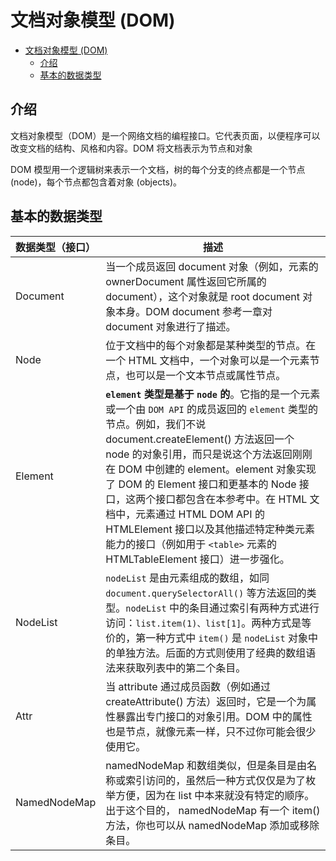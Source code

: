 # 文档对象模型 (DOM)

- [文档对象模型 (DOM)](#文档对象模型-dom)
  - [介绍](#介绍)
  - [基本的数据类型](#基本的数据类型)

## 介绍

文档对象模型（DOM）是一个网络文档的编程接口。它代表页面，以便程序可以改变文档的结构、风格和内容。DOM 将文档表示为节点和对象

DOM 模型用一个逻辑树来表示一个文档，树的每个分支的终点都是一个节点 (node)，每个节点都包含着对象 (objects)。

## 基本的数据类型

|数据类型（接口）|描述|
|--|--|
|Document | 当一个成员返回 document 对象（例如，元素的 ownerDocument 属性返回它所属的 document），这个对象就是 root document 对象本身。DOM document 参考一章对 document 对象进行了描述。|
|Node | 位于文档中的每个对象都是某种类型的节点。在一个 HTML 文档中，一个对象可以是一个元素节点，也可以是一个文本节点或属性节点。|
|Element | **`element` 类型是基于 `node` 的**。它指的是一个元素或一个由 `DOM API` 的成员返回的 `element` 类型的节点。例如，我们不说 document.createElement() 方法返回一个 node 的对象引用，而只是说这个方法返回刚刚在 DOM 中创建的 element。element 对象实现了 DOM 的 Element 接口和更基本的 Node 接口，这两个接口都包含在本参考中。在 HTML 文档中，元素通过 HTML DOM API 的 HTMLElement 接口以及其他描述特定种类元素能力的接口（例如用于 `<table>` 元素的 HTMLTableElement 接口）进一步强化。|
|NodeList | `nodeList` 是由元素组成的数组，如同 `document.querySelectorAll()` 等方法返回的类型。`nodeList` 中的条目通过索引有两种方式进行访问：`list.item(1)、list[1]`。两种方式是等价的，第一种方式中 `item()` 是 `nodeList` 对象中的单独方法。后面的方式则使用了经典的数组语法来获取列表中的第二个条目。|
|Attr | 当 attribute 通过成员函数（例如通过 createAttribute() 方法）返回时，它是一个为属性暴露出专门接口的对象引用。DOM 中的属性也是节点，就像元素一样，只不过你可能会很少使用它。|
|NamedNodeMap | namedNodeMap 和数组类似，但是条目是由名称或索引访问的，虽然后一种方式仅仅是为了枚举方便，因为在 list 中本来就没有特定的顺序。出于这个目的， namedNodeMap 有一个 item() 方法，你也可以从 namedNodeMap 添加或移除条目。|
